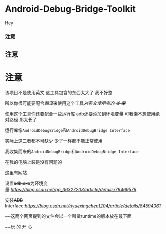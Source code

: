 # Android-Debug-Bridge-Toolkit
Hey
### 注意
## 注意
# 注意
该项目不是使用英文 这工具包含的东西太大了 我不好整

所以你很可能要配合*翻译*来使用这个工具*对英文使用者的 ~~关 爱~~*

使用这个工具你还要配合一些运行库 adb还要添加到环境变量 可我懒不想使用绝对路径 那太长了

运行库像`AndroidDebugBridge`和`AndroidDebugBridge Interface`

实际上这三者都不可缺少 少了一样都不能正常使用

我收集而来的`AndroidDebugBridge`和`AndroidDebugBridge Interface`

在我的电脑上装是没有问题的

这里有网站

设置~~adb.exe~~为环境变量:*https://blog.csdn.net/qq_36327203/article/details/79469576*

安装~~ADB Interface~~:*https://blog.csdn.net/riyuexingchen1204/article/details/84594061*

~~这两个网页提到的文件会以一个叫做runtime的版本放在最下面

~~玩 的 开 心
